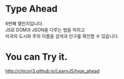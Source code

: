 # Type Ahead

6번째 챌린지입니다.<br>
JS로 DOM과 JSON을 다루는 법을 익히고<br>
미국의 도시와 주의 이름을 검색과 인구를 확인할 수 있습니다.


# You can Try it.

http://chicori3.github.io/LearnJS/type_ahead
